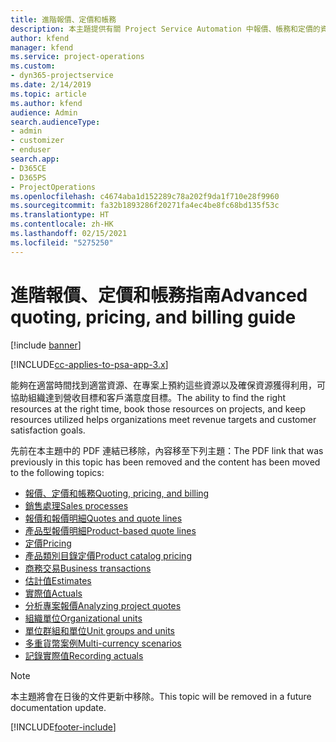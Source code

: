 ```yaml
---
title: 進階報價、定價和帳務
description: 本主題提供有關 Project Service Automation 中報價、帳務和定價的資訊。
author: kfend
manager: kfend
ms.service: project-operations
ms.custom:
- dyn365-projectservice
ms.date: 2/14/2019
ms.topic: article
ms.author: kfend
audience: Admin
search.audienceType:
- admin
- customizer
- enduser
search.app:
- D365CE
- D365PS
- ProjectOperations
ms.openlocfilehash: c4674aba1d152289c78a202f9da1f710e28f9960
ms.sourcegitcommit: fa32b1893286f20271fa4ec4be8fc68bd135f53c
ms.translationtype: HT
ms.contentlocale: zh-HK
ms.lasthandoff: 02/15/2021
ms.locfileid: "5275250"
---
```

# <a name="advanced-quoting-pricing-and-billing-guide"></a><span data-ttu-id="013fb-103">進階報價、定價和帳務指南</span><span class="sxs-lookup"><span data-stu-id="013fb-103">Advanced quoting, pricing, and billing guide</span></span>

[!include [banner](../../includes/psa-now-project-operations.md)]

[!INCLUDE[cc-applies-to-psa-app-3.x](../../includes/cc-applies-to-psa-app-3x.md)]

<span data-ttu-id="013fb-104">能夠在適當時間找到適當資源、在專案上預約這些資源以及確保資源獲得利用，可協助組織達到營收目標和客戶滿意度目標。</span><span class="sxs-lookup"><span data-stu-id="013fb-104">The ability to find the right resources at the right time, book those resources on projects, and keep resources utilized helps organizations meet revenue targets and customer satisfaction goals.</span></span> 

<span data-ttu-id="013fb-105">先前在本主題中的 PDF 連結已移除，內容移至下列主題：</span><span class="sxs-lookup"><span data-stu-id="013fb-105">The PDF link that was previously in this topic has been removed and the content has been moved to the following topics:</span></span>

- [<span data-ttu-id="013fb-106">報價、定價和帳務</span><span class="sxs-lookup"><span data-stu-id="013fb-106">Quoting, pricing, and billing</span></span>](../quote-bill-price.md)
- [<span data-ttu-id="013fb-107">銷售處理</span><span class="sxs-lookup"><span data-stu-id="013fb-107">Sales processes</span></span>](../basic-sales-process.md)
- [<span data-ttu-id="013fb-108">報價和報價明細</span><span class="sxs-lookup"><span data-stu-id="013fb-108">Quotes and quote lines</span></span>](../basic-quote-lines.md)
- [<span data-ttu-id="013fb-109">產品型報價明細</span><span class="sxs-lookup"><span data-stu-id="013fb-109">Product-based quote lines</span></span>](../product-based-quote-lines.md)
- [<span data-ttu-id="013fb-110">定價</span><span class="sxs-lookup"><span data-stu-id="013fb-110">Pricing</span></span>](../basic-pricing.md)
- [<span data-ttu-id="013fb-111">產品類別目錄定價</span><span class="sxs-lookup"><span data-stu-id="013fb-111">Product catalog pricing</span></span>](../product-catalog-pricing.md)
- [<span data-ttu-id="013fb-112">商務交易</span><span class="sxs-lookup"><span data-stu-id="013fb-112">Business transactions</span></span>](../basic-business-transactions.md)
- [<span data-ttu-id="013fb-113">估計值</span><span class="sxs-lookup"><span data-stu-id="013fb-113">Estimates</span></span>](../estimates.md)
- [<span data-ttu-id="013fb-114">實際值</span><span class="sxs-lookup"><span data-stu-id="013fb-114">Actuals</span></span>](../actuals.md)
- [<span data-ttu-id="013fb-115">分析專案報價</span><span class="sxs-lookup"><span data-stu-id="013fb-115">Analyzing project quotes</span></span>](../basic-analyzing-quotes.md)
- [<span data-ttu-id="013fb-116">組織單位</span><span class="sxs-lookup"><span data-stu-id="013fb-116">Organizational units</span></span>](../advanced-organizational.md)
- [<span data-ttu-id="013fb-117">單位群組和單位</span><span class="sxs-lookup"><span data-stu-id="013fb-117">Unit groups and units</span></span>](../advanced-units.md)
- [<span data-ttu-id="013fb-118">多重貨幣案例</span><span class="sxs-lookup"><span data-stu-id="013fb-118">Multi-currency scenarios</span></span>](../advanced-currency.md)
- [<span data-ttu-id="013fb-119">記錄實際值</span><span class="sxs-lookup"><span data-stu-id="013fb-119">Recording actuals</span></span>](../advanced-actuals.md)

> [!NOTE]
> <span data-ttu-id="013fb-120">本主題將會在日後的文件更新中移除。</span><span class="sxs-lookup"><span data-stu-id="013fb-120">This topic will be removed in a future documentation update.</span></span> 


[!INCLUDE[footer-include](../../includes/footer-banner.md)]
